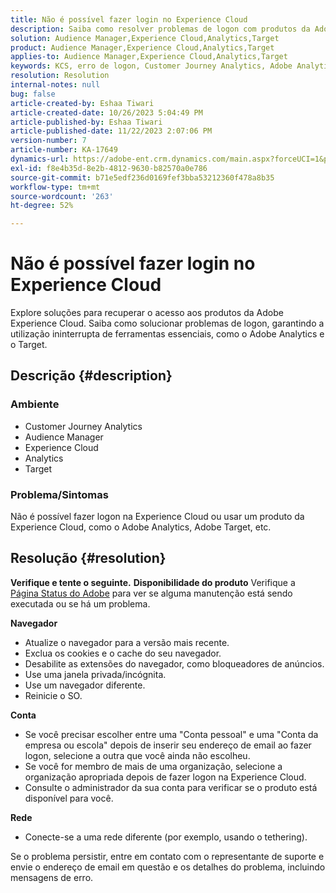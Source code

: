 ```yaml
---
title: Não é possível fazer login no Experience Cloud
description: Saiba como resolver problemas de logon com produtos da Adobe Experience Cloud, como o Analytics e o Target.
solution: Audience Manager,Experience Cloud,Analytics,Target
product: Audience Manager,Experience Cloud,Analytics,Target
applies-to: Audience Manager,Experience Cloud,Analytics,Target
keywords: KCS, erro de logon, Customer Journey Analytics, Adobe Analytics, Experience Cloud
resolution: Resolution
internal-notes: null
bug: false
article-created-by: Eshaa Tiwari
article-created-date: 10/26/2023 5:04:49 PM
article-published-by: Eshaa Tiwari
article-published-date: 11/22/2023 2:07:06 PM
version-number: 7
article-number: KA-17649
dynamics-url: https://adobe-ent.crm.dynamics.com/main.aspx?forceUCI=1&pagetype=entityrecord&etn=knowledgearticle&id=a263c2c3-2174-ee11-9ae7-6045bd0063aa
exl-id: f8e4b35d-8e2b-4812-9630-b82570a0e786
source-git-commit: b71e5edf236d0169fef3bba53212360f478a8b35
workflow-type: tm+mt
source-wordcount: '263'
ht-degree: 52%

---
```


# Não é possível fazer login no Experience Cloud


Explore soluções para recuperar o acesso aos produtos da Adobe Experience Cloud. Saiba como solucionar problemas de logon, garantindo a utilização ininterrupta de ferramentas essenciais, como o Adobe Analytics e o Target.

## Descrição {#description}


### <b>Ambiente</b>

- Customer Journey Analytics
- Audience Manager
- Experience Cloud
- Analytics
- Target


### <b>Problema/Sintomas</b>

Não é possível fazer logon na Experience Cloud ou usar um produto da Experience Cloud, como o Adobe Analytics, Adobe Target, etc.


## Resolução {#resolution}

<b>Verifique e tente o seguinte.</b>
<b>Disponibilidade do produto</b>
Verifique a [Página Status do Adobe](https://status.adobe.com/pt-BR) para ver se alguma manutenção está sendo executada ou se há um problema.

<b>Navegador</b>

- Atualize o navegador para a versão mais recente.
- Exclua os cookies e o cache do seu navegador.
- Desabilite as extensões do navegador, como bloqueadores de anúncios.
- Use uma janela privada/incógnita.
- Use um navegador diferente.
- Reinicie o SO.


<b>Conta</b>

- Se você precisar escolher entre uma &quot;Conta pessoal&quot; e uma &quot;Conta da empresa ou escola&quot; depois de inserir seu endereço de email ao fazer logon, selecione a outra que você ainda não escolheu.
- Se você for membro de mais de uma organização, selecione a organização apropriada depois de fazer logon na Experience Cloud.
- Consulte o administrador da sua conta para verificar se o produto está disponível para você.


<b>Rede</b>

- Conecte-se a uma rede diferente (por exemplo, usando o tethering).


Se o problema persistir, entre em contato com o representante de suporte e envie o endereço de email em questão e os detalhes do problema, incluindo mensagens de erro.
